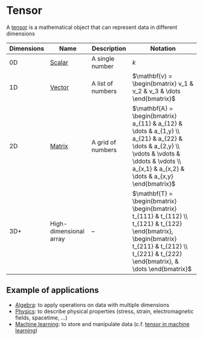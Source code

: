 # Tensor

A [tensor](https://en.wikipedia.org/wiki/Tensor) is a mathematical object that can represent data in different dimensions

| Dimensions | Name                                                  | Description       | Notation                                                                                                                                                                                         |
| ---------- | ----------------------------------------------------- | ----------------- | ------------------------------------------------------------------------------------------------------------------------------------------------------------------------------------------------ |
| 0D         | [Scalar](/engineering/maths/algebra/tensor/scalar.md) | A single number   | $k$                                                                                                                                                                                              |
| 1D         | [Vector](/engineering/maths/algebra/tensor/vector.md) | A list of numbers | $\mathbf{v} = \begin{bmatrix} v_1 & v_2 & v_3 & \dots \end{bmatrix}$                                                                                                                             |
| 2D         | [Matrix](/engineering/maths/algebra/tensor/vector.md) | A grid of numbers | $\mathbf{A} = \begin{bmatrix} a_{11} & a_{12} & \dots & a_{1,y} \\ a_{21} & a_{22} & \dots & a_{2,y} \\ \vdots & \vdots & \ddots & \vdots \\ a_{x,1} & a_{x,2} & \dots & a_{x,y} \end{bmatrix}$  |
| 3D+        | High-dimensional array                                | –                 | $\mathbf{T} = \begin{bmatrix} \begin{bmatrix} t_{111} & t_{112} \\ t_{121} & t_{122} \end{bmatrix}, \begin{bmatrix} t_{211} & t_{212} \\ t_{221} & t_{222} \end{bmatrix}, & \dots \end{bmatrix}$ |

## Example of applications

- [Algebra](/engineering/maths/algebra/algebra.md): to apply operations on data with multiple dimensions
- [Physics](/engineering/maths/physics/physics.md): to describe physical properties (stress, strain, electromagnetic fields, spacetime, …)
- [Machine learning](/engineering/machine-learning/machine-learning.md): to store and manipulate data (c.f. [tensor in machine learning](https://en.wikipedia.org/wiki/Tensor_(machine_learning)))